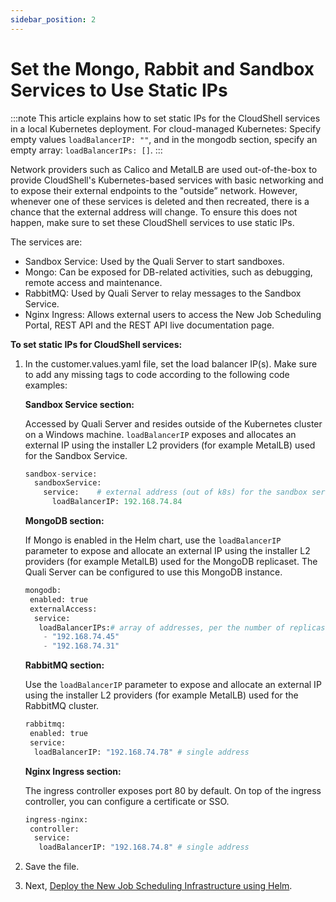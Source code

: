 ```yaml
---
sidebar_position: 2
---
```


# Set the Mongo, Rabbit and Sandbox Services to Use Static IPs

:::note
This article explains how to set static IPs for the CloudShell services in a local Kubernetes deployment. For cloud-managed Kubernetes: Specify empty values `loadBalancerIP: ""`, and in the mongodb section, specify an empty array: `loadBalancerIPs: []`.
:::

Network providers such as Calico and MetalLB are used out-of-the-box to provide CloudShell's Kubernetes-based services with basic networking and to expose their external endpoints to the "outside” network. However, whenever one of these services is deleted and then recreated, there is a chance that the external address will change. To ensure this does not happen, make sure to set these CloudShell services to use static IPs.

The services are:

- Sandbox Service: Used by the Quali Server to start sandboxes.
- Mongo: Can be exposed for DB-related activities, such as debugging, remote access and maintenance.
- RabbitMQ: Used by Quali Server to relay messages to the Sandbox Service.
- Nginx Ingress: Allows external users to access the New Job Scheduling Portal, REST API and the REST API live documentation page.

**To set static IPs for CloudShell services:**

1. In the customer.values.yaml file, set the load balancer IP(s). Make sure to add any missing tags to code according to the following code examples:
    
    **Sandbox Service section:**
    
    Accessed by Quali Server and resides outside of the Kubernetes cluster on a Windows machine. `loadBalancerIP` exposes and allocates an external IP using the installer L2 providers (for example MetalLB) used for the Sandbox Service.
    
    ```python
    sandbox-service:
      sandboxService:
        service:    # external address (out of k8s) for the sandbox service
          loadBalancerIP: 192.168.74.84
    ```
    
    **MongoDB section:**
    
    If Mongo is enabled in the Helm chart, use the `loadBalancerIP` parameter to expose and allocate an external IP using the installer L2 providers (for example MetalLB) used for the MongoDB replicaset. The Quali Server can be configured to use this MongoDB instance.
    
    ```python
    mongodb:
     enabled: true
     externalAccess:
      service:
       loadBalancerIPs:# array of addresses, per the number of replicas to be used
        - "192.168.74.45"
        - "192.168.74.31"
    ```
    
    **RabbitMQ section:**
    
    Use the `loadBalancerIP` parameter to expose and allocate an external IP using the installer L2 providers (for example MetalLB) used for the RabbitMQ cluster.
    
    ```python
    rabbitmq:
     enabled: true
     service:
      loadBalancerIP: "192.168.74.78" # single address
    ```
    
    **Nginx Ingress section:**
    
    The ingress controller exposes port 80 by default. On top of the ingress controller, you can configure a certificate or SSO.
    
    ```python
    ingress-nginx:
     controller:
      service:
       loadBalancerIP: "192.168.74.8" # single address
    ```
    
2. Save the file.
3. Next, [Deploy the New Job Scheduling Infrastructure using Helm](../deploy-jss-with-helm.md).